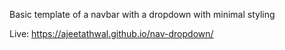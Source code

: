 Basic template of a navbar with a dropdown with minimal styling

Live: https://ajeetathwal.github.io/nav-dropdown/
